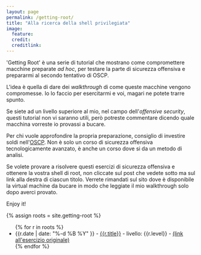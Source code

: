 ```yaml
---
layout: page
permalink: /getting-root/
title: "Alla ricerca della shell privilegiata"
image:
  feature: 
  credit: 
  creditlink: 
---
```


'Getting Root' è una serie di tutorial che mostrano come compromettere macchine
preparate _ad hoc_, per testare la parte di sicurezza offensiva e prepararmi al
secondo tentativo di OSCP.

L'idea è quella di dare dei _walkthrough_ di come queste macchine vengono
compromesse. Io lo faccio per esercitarmi e voi, magari ne potete trarre
spunto.

Se siete ad un livello superiore al mio, nel campo dell'_offensive security_,
questi tutorial non vi saranno utili, però potreste commentare dicendo quale
macchina vorreste io provassi a bucare.

Per chi vuole approfondire la propria preparazione, consiglio di investire
soldi nell'[OSCP](https://www.offensive-security.com). Non è solo un corso di
sicurezza offensiva tecnologicamente avanzato, è anche un corso dove si da un
metodo di analisi.

Se volete provare a risolvere questi esercizi di sicurezza offensiva e ottenere
la vostra shell di root, non cliccate sul post che vedete sotto ma sul link
alla destra di ciascun titolo. Verrete rimandati sul sito dove è disponibile la
virtual machine da bucare in modo che leggiate il mio walkthrough solo dopo
averci provato.

Enjoy it!

{% assign roots = site.getting-root  %}

<ul>
{% for r in roots %}
  <li>{{r.date | date: "%-d %B %Y" }} - <a href="{{r.url}}">{{r.title}}</a> - livello: {{r.level}} - <a href="{{r.exercise}}">(link all'esercizio originale)</a></li>
{% endfor %}
</ul>
